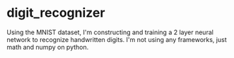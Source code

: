 # digit_recognizer
Using the MNIST dataset, I'm constructing and training a 2 layer neural network to recognize handwritten digits. I'm not using any frameworks, just math and numpy on python.
